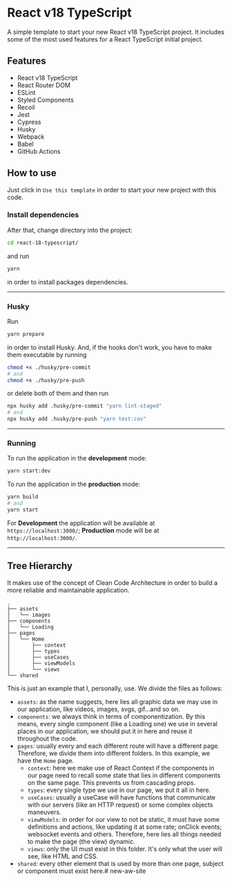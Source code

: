 # React v18 TypeScript
A simple template to start your new React v18 TypeScript project. It includes some of the most used features for a React TypeScript initial project.

## Features
- React v18 TypeScript
- React Router DOM
- ESLint
- Styled Components
- Recoil
- Jest
- Cypress
- Husky
- Webpack
- Babel
- GitHub Actions

## How to use
Just click in `Use this template` in order to start your new project with this code.

### Install dependencies
After that, change directory into the project:
```bash
cd react-18-typescript/
```
and run 
```bash 
yarn
```
in order to install packages dependencies.

---

### Husky
Run 
```bash
yarn prepare
```
in order to install Husky. And, if the hooks don't work, you have to make them executable by running
```bash
chmod +x ./husky/pre-commit
# and
chmod +x ./husky/pre-push
```
or delete both of them and then run
```bash
npx husky add .husky/pre-commit "yarn lint-staged"
# and
npx husky add .husky/pre-push "yarn test:cov"
```
---

### Running
To run the application in the <b>development</b> mode:
```bash
yarn start:dev
```
To run the application in the <b>production</b> mode:
```bash
yarn build
# and
yarn start
```

For <b>Development</b> the application will be available at `https://localhost:3000/`; <b>Production</b> mode will be at `http://localhost:3000/`.

---

## Tree Hierarchy
It makes use of the concept of Clean Code Architecture in order to build a more reliable and maintainable application.

```
.
├── assets
│   └── images
├── components
│   └── Loading
├── pages
│   └── Home
│       ├── context
│       ├── types
│       ├── useCases
│       ├── viewModels
│       └── views
└── shared
```

This is just an example that I, personally, use.
We divide the files as follows:

- `assets`: as the name suggests, here lies all graphic data we may use in our application, like videos, images, svgs, gif...and so on.
- `components`: we always think in terms of componentization. By this means, every single component (like a Loading one) we use in several places in our application, we should put it in here and reuse it throughout the code.
- `pages`: usually every and each different route will have a different page. Therefore, we divide them into different folders. In this example, we have the `Home` page.
  - `context`: here we make use of React Context if the components in our page need to recall some state that lies in different components on the same page. This prevents us from cascading props.
  - `types`: every single type we use in our page, we put it all in here.
  - `useCases`: usually a useCase will have functions that communicate with our servers (like an HTTP request) or some complex objects maneuvers.
  - `viewModels`: in order for our view to not be static, it must have some definitions and actions, like updating it at some rate; onClick events; websocket events and others. Therefore, here lies all things needed to make the page (the view) dynamic.
  - `views`: only the UI must exist in this folder. It's only what the user will see, like HTML and CSS.
- `shared`: every other element that is used by more than one page, subject or component must exist here.# new-aw-site
